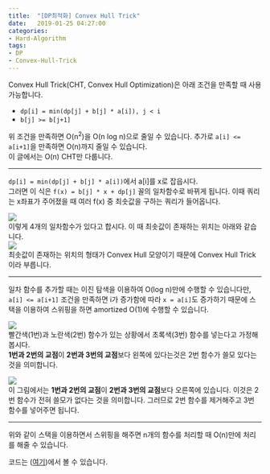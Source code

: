 ```yaml
---
title:  "[DP최적화] Convex Hull Trick"
date:   2019-01-25 04:27:00
categories:
- Hard-Algorithm
tags:
- DP
- Convex-Hull-Trick
---
```


Convex Hull Trick(CHT, Convex Hull Optimization)은 아래 조건을 만족할 때 사용 가능합니다.
* `dp[i] = min(dp[j] + b[j] * a[i]), j < i`
* `b[j] >= b[j+1]`

위 조건을 만족하면 O(n<sup>2</sup>)을 O(n log n)으로 줄일 수 있습니다. 추가로 `a[i] <= a[i+1]`을 만족하면 O(n)까지 줄일 수 있습니다.<br>
이 글에서는 O(n) CHT만 다룹니다.

<hr>

`dp[i] = min(dp[j] + b[j] * a[i])`에서 a[i]를 x로 잡읍시다.<br>
그러면 이 식은 `f(x) = b[j] * x + dp[j]` 꼴의 일차함수로 바뀌게 됩니다. 이때 쿼리는 x좌표가 주어졌을 때 여러 f(x) 중 최솟값을 구하는 쿼리가 들어옵니다.<br>

<img src = "https://i.imgur.com/TqfVWDD.png"><br>
이렇게 4개의 일차함수가 있다고 합시다. 이 때 최솟값이 존재하는 위치는 아래와 같습니다.<br>
<img src = "https://i.imgur.com/M3lBSnU.png"><br>
최솟값이 존재하는 위치의 형태가 Convex Hull 모양이기 때문에 Convex Hull Trick이라 부릅니다.

<hr>

일차 함수를 추가할 때는 이진 탐색을 이용하여 O(log n)만에 수행할 수 있습니다만, `a[i] <= a[i+1]` 조건을 만족하면 i가 증가함에 따라 `x = a[i]`도 증가하기 때문에 스택을 이용하여 스위핑을 하면 amortized O(1)에 수행할 수 있습니다.

<img src = "https://i.imgur.com/vo9RYu1.png"><br>
빨간색(1번)과 노란색(2번) 함수가 있는 상황에서 초록색(3번) 함수를 넣는다고 가정해봅시다.<br>
<b>1번과 2번의 교점</b>이 <b>2번과 3번의 교점</b>보다 왼쪽에 있다는것은 2번 함수가 쓸모 있다는 것을 의미합니다.

<img src = "https://i.imgur.com/XC1IL35.png"><br>
이 그림에서는 <b>1번과 2번의 교점</b>이 <b>2번과 3번의 교점</b>보다 오른쪽에 있습니다. 이것은 2번 함수가 전혀 쓸모가 없다는 것을 의미합니다. 그러므로 2번 함수를 제거해주고 3번 함수를 넣어주면 됩니다.

<hr>

위와 같이 스택을 이용하면서 스위핑을 해주면 n개의 함수를 처리할 때 O(n)만에 처리를 해줄 수 있습니다.

코드는 (<a href = "https://github.com/justiceHui/AlgorithmImplement/blob/master/DP/LinearConvexHullTrick.cpp">여기</a>)에서 볼 수 있습니다.
